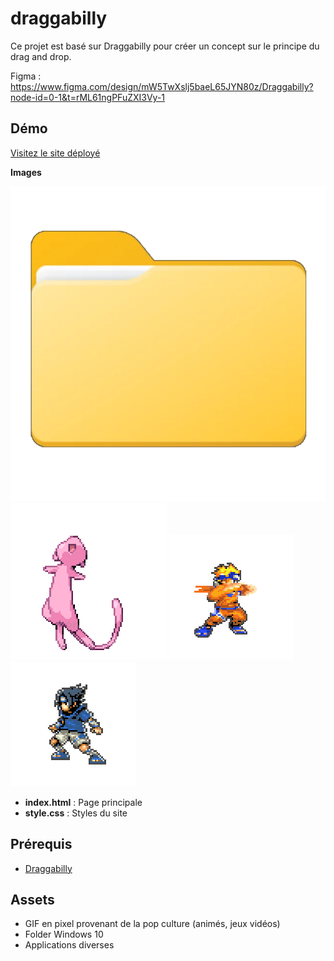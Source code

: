 # draggabilly

Ce projet est basé sur Draggabilly pour créer un concept sur le principe du drag and drop.

Figma : https://www.figma.com/design/mW5TwXslj5baeL65JYN80z/Draggabilly?node-id=0-1&t=rML61ngPFuZXI3Vy-1

## Démo

[Visitez le site déployé](https://shalshouli.github.io/draggabilly2//)

**Images** 

![Alt text](images/folder.webp)
![Alt text](images/mew.gif)
![Alt text](images/naruto.gif)
![Alt text](images/sasuke.gif)

- **index.html** : Page principale
- **style.css** : Styles du site

## Prérequis

- [Draggabilly](https://draggabilly.desandro.com//)

## Assets

- GIF en pixel provenant de la pop culture (animés, jeux vidéos)
- Folder Windows 10
- Applications diverses